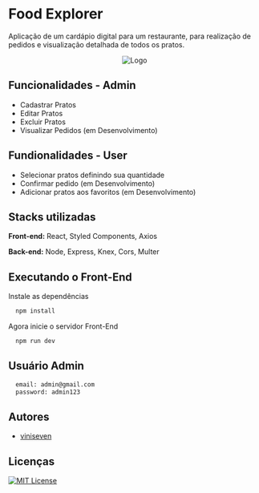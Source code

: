 # Food Explorer

Aplicação de um cardápio digital para um restaurante, para realização de pedidos e visualização detalhada de todos os pratos.


<div align="center">

![Logo](https://i.imgur.com/eUa2vnf.png[/img])

</div>

## Funcionalidades - Admin

- Cadastrar Pratos
- Editar Pratos
- Excluir Pratos
- Visualizar Pedidos (em Desenvolvimento)

## Fundionalidades - User

- Selecionar pratos definindo sua quantidade
- Confirmar pedido (em Desenvolvimento)
- Adicionar pratos aos favoritos (em Desenvolvimento)


## Stacks utilizadas

**Front-end:** React, Styled Components, Axios

**Back-end:** Node, Express, Knex, Cors, Multer


## Executando o Front-End

Instale as dependências
```bash
  npm install
```
Agora inicie o servidor Front-End
```bash
  npm run dev
```

## Usuário Admin
```bash
  email: admin@gmail.com
  password: admin123
```
## Autores

- [viniseven](https://www.github.com/viniseven)


## Licenças

[![MIT License](https://img.shields.io/badge/License-MIT-green.svg)](https://choosealicense.com/licenses/mit/)



